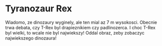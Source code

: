 # Tyranozaur Rex

Wiadomo, ze dinozaury wyginely, ale ten mial az 7 m wysokosci. Obecnie trwa
debata, czy T-Rex byl drapieznikiem czy padlinozerca. I choc T-Rex byl wielki,
to wcale nie byl najwiekszy! Oddal obraz, zeby zobaczyc najwiekszego dinozaura!

